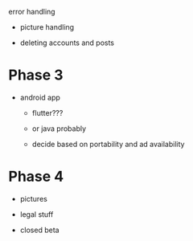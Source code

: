 error handling

- picture handling

- deleting accounts and posts

# Phase 3

- android app
  
  - flutter??? 
  
  - or java probably
  
  - decide based on portability and ad availability

# Phase 4

- pictures

- legal stuff

- closed beta
